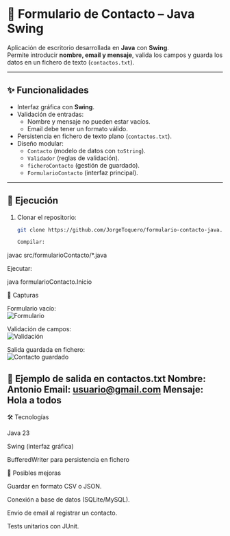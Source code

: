# 📌 Formulario de Contacto – Java Swing

Aplicación de escritorio desarrollada en **Java** con **Swing**.  
Permite introducir **nombre, email y mensaje**, valida los campos y guarda los datos en un fichero de texto (`contactos.txt`).

---

## ✨ Funcionalidades
- Interfaz gráfica con **Swing**.  
- Validación de entradas:  
  - Nombre y mensaje no pueden estar vacíos.  
  - Email debe tener un formato válido.  
- Persistencia en fichero de texto plano (`contactos.txt`).  
- Diseño modular:  
  - `Contacto` (modelo de datos con `toString`).  
  - `Validador` (reglas de validación).  
  - `ficheroContacto` (gestión de guardado).  
  - `FormularioContacto` (interfaz principal).

---

## 🚀 Ejecución
1. Clonar el repositorio:  
   ```bash
   git clone https://github.com/JorgeToquero/formulario-contacto-java.git

   Compilar:

javac src/formularioContacto/*.java


Ejecutar:

java formularioContacto.Inicio


📸 Capturas

Formulario vacío:  
![Formulario](img/formulario.png)

Validación de campos:  
![Validación](img/validacion.png)

Salida guardada en fichero:  
![Contacto guardado](img/contacto-guardado.png)


📂 Ejemplo de salida en contactos.txt
Nombre: Antonio
Email: usuario@gmail.com
Mensaje: Hola a todos
----------------------------------------------

🛠️ Tecnologías

Java 23

Swing (interfaz gráfica)

BufferedWriter para persistencia en fichero

🔮 Posibles mejoras

Guardar en formato CSV o JSON.

Conexión a base de datos (SQLite/MySQL).

Envío de email al registrar un contacto.

Tests unitarios con JUnit.
